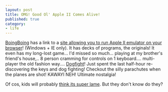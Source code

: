```yaml
---
layout: post
title: OMG! Good Ol' Apple II Comes Alive!
published: true
category:
- life
---
```

[BoingBoing](http://www.boingboing.net/2004/12/28/web_based_apple_2_em.html) has a link to a [site allowing you to run Apple II emulator on your browser](http://www.virtualapple.com/)! (Windows + IE only). It has decks of programs, the originals! It even has my long-lost game... I'd missed so much... playing at my brother's friend's house,.. 8 person cramming for controls on 1 keyboard.... multi-player the old fashion way.... [Dogfight](http://www.virtualapple.com/dogfightdisk.html)! Just spent the last half-hour re-discovering the keys and dog fighting! Checkout the silly parachutes when the planes are shot! KAWAYI NEH! Ultimate nostalgia!  
  
Of cos, kids will probably [think its super lame](http://www.boingboing.net/2004/12/28/smartass_kids_slammi.html). But they don't know do they?

